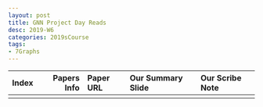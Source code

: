 ```yaml
---
layout: post
title: GNN Project Day Reads
desc: 2019-W6
categories: 2019sCourse
tags:
- 7Graphs
---
```


| Index | Papers Info | Paper URL| Our Summary Slide |Our Scribe Note |
| -----: | -------------------------------: | :----- | :----- | :----- | 
|  |   |  |  |  | 

